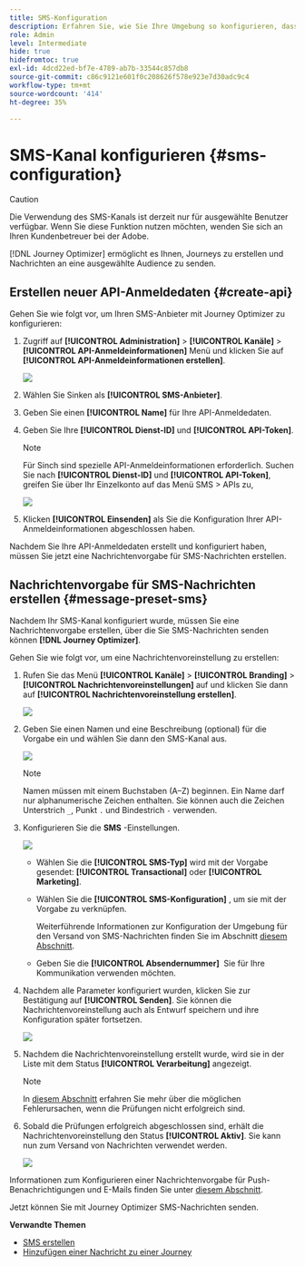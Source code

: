 ```yaml
---
title: SMS-Konfiguration
description: Erfahren Sie, wie Sie Ihre Umgebung so konfigurieren, dass SMS-Nachrichten mit Journey Optimizer gesendet werden
role: Admin
level: Intermediate
hide: true
hidefromtoc: true
exl-id: 4dcd22ed-bf7e-4789-ab7b-33544c857db8
source-git-commit: c86c9121e601f0c208626f578e923e7d30adc9c4
workflow-type: tm+mt
source-wordcount: '414'
ht-degree: 35%

---
```


# SMS-Kanal konfigurieren {#sms-configuration}

>[!CAUTION]
>
> Die Verwendung des SMS-Kanals ist derzeit nur für ausgewählte Benutzer verfügbar. Wenn Sie diese Funktion nutzen möchten, wenden Sie sich an Ihren Kundenbetreuer bei der Adobe.

[!DNL Journey Optimizer] ermöglicht es Ihnen, Journeys zu erstellen und Nachrichten an eine ausgewählte Audience zu senden.

## Erstellen neuer API-Anmeldedaten {#create-api}

Gehen Sie wie folgt vor, um Ihren SMS-Anbieter mit Journey Optimizer zu konfigurieren:

1. Zugriff auf **[!UICONTROL Administration]** > **[!UICONTROL Kanäle]** > **[!UICONTROL API-Anmeldeinformationen]** Menü und klicken Sie auf **[!UICONTROL API-Anmeldeinformationen erstellen]**.

   ![](../assets/sms_4.png)

1. Wählen Sie Sinken als **[!UICONTROL SMS-Anbieter]**.

1. Geben Sie einen **[!UICONTROL Name]** für Ihre API-Anmeldedaten.

1. Geben Sie Ihre **[!UICONTROL Dienst-ID]** und **[!UICONTROL API-Token]**.

   >[!NOTE]
   >
   > Für Sinch sind spezielle API-Anmeldeinformationen erforderlich. Suchen Sie nach **[!UICONTROL Dienst-ID]** und **[!UICONTROL API-Token]**, greifen Sie über Ihr Einzelkonto auf das Menü SMS > APIs zu,

   ![](../assets/sms_5.png)

1. Klicken **[!UICONTROL Einsenden]** als Sie die Konfiguration Ihrer API-Anmeldeinformationen abgeschlossen haben.

Nachdem Sie Ihre API-Anmeldedaten erstellt und konfiguriert haben, müssen Sie jetzt eine Nachrichtenvorgabe für SMS-Nachrichten erstellen.

## Nachrichtenvorgabe für SMS-Nachrichten erstellen {#message-preset-sms}

Nachdem Ihr SMS-Kanal konfiguriert wurde, müssen Sie eine Nachrichtenvorgabe erstellen, über die Sie SMS-Nachrichten senden können **[!DNL Journey Optimizer]**.

Gehen Sie wie folgt vor, um eine Nachrichtenvoreinstellung zu erstellen:

1. Rufen Sie das Menü **[!UICONTROL Kanäle]** > **[!UICONTROL Branding]** > **[!UICONTROL Nachrichtenvoreinstellungen]** auf und klicken Sie dann auf **[!UICONTROL Nachrichtenvoreinstellung erstellen]**.

   ![](../assets/preset-create.png)

1. Geben Sie einen Namen und eine Beschreibung (optional) für die Vorgabe ein und wählen Sie dann den SMS-Kanal aus.

   ![](../assets/sms_preset.png)

   >[!NOTE]
   >
   > Namen müssen mit einem Buchstaben (A–Z) beginnen. Ein Name darf nur alphanumerische Zeichen enthalten. Sie können auch die Zeichen Unterstrich `_`, Punkt `.` und Bindestrich `-` verwenden.

1. Konfigurieren Sie die **SMS** -Einstellungen.

   ![](../assets/preset-sms.png)

   * Wählen Sie die **[!UICONTROL SMS-Typ]** wird mit der Vorgabe gesendet: **[!UICONTROL Transactional]** oder **[!UICONTROL Marketing]**.

   * Wählen Sie die **[!UICONTROL SMS-Konfiguration]** , um sie mit der Vorgabe zu verknüpfen.

      Weiterführende Informationen zur Konfiguration der Umgebung für den Versand von SMS-Nachrichten finden Sie im Abschnitt [diesem Abschnitt](sms-configuration.md).

   * Geben Sie die **[!UICONTROL Absendernummer]** &#x200B; Sie für Ihre Kommunikation verwenden möchten.

1. Nachdem alle Parameter konfiguriert wurden, klicken Sie zur Bestätigung auf **[!UICONTROL Senden]**. Sie können die Nachrichtenvoreinstellung auch als Entwurf speichern und ihre Konfiguration später fortsetzen.

   ![](../assets/sms_preset_2.png)

1. Nachdem die Nachrichtenvoreinstellung erstellt wurde, wird sie in der Liste mit dem Status **[!UICONTROL Verarbeitung]** angezeigt.

   >[!NOTE]
   >
   >In [diesem Abschnitt](#monitor-message-presets) erfahren Sie mehr über die möglichen Fehlerursachen, wenn die Prüfungen nicht erfolgreich sind.

1. Sobald die Prüfungen erfolgreich abgeschlossen sind, erhält die Nachrichtenvoreinstellung den Status **[!UICONTROL Aktiv]**. Sie kann nun zum Versand von Nachrichten verwendet werden.

   ![](../assets/preset-active.png)

Informationen zum Konfigurieren einer Nachrichtenvorgabe für Push-Benachrichtigungen und E-Mails finden Sie unter [diesem Abschnitt](message-presets.md).

Jetzt können Sie mit Journey Optimizer SMS-Nachrichten senden.

**Verwandte Themen**

* [SMS erstellen](../create-sms.md)
* [Hinzufügen einer Nachricht zu einer Journey](../building-journeys/journeys-message.md)
